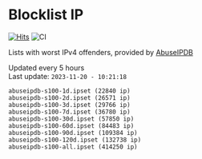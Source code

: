 # Blocklist IP

[![Hits](https://hits.seeyoufarm.com/api/count/incr/badge.svg?url=https%3A%2F%2Fgithub.com%2Fborestad%2Fblocklist-ip%2F&count_bg=%2379C83D&title_bg=%23555555&icon=&icon_color=%23E7E7E7&title=hits&edge_flat=false)](https://hits.seeyoufarm.com)  ![CI](https://img.shields.io/github/workflow/status/borestad/blocklist-ip/CI?style=flat-square)

Lists with worst IPv4 offenders, provided by [AbuseIPDB](https://www.abuseipdb.com/)

<!-- FOOTER-PLACEHOLDER -->
Updated every 5 hours<br>
Last update: `2023-11-20 - 10:21:18`
```
abuseipdb-s100-1d.ipset (22840 ip)
abuseipdb-s100-2d.ipset (26571 ip)
abuseipdb-s100-3d.ipset (29766 ip)
abuseipdb-s100-7d.ipset (36780 ip)
abuseipdb-s100-30d.ipset (57850 ip)
abuseipdb-s100-60d.ipset (84483 ip)
abuseipdb-s100-90d.ipset (109384 ip)
abuseipdb-s100-120d.ipset (132738 ip)
abuseipdb-s100-all.ipset (414250 ip)
```
